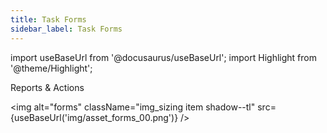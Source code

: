 ```yaml
---
title: Task Forms
sidebar_label: Task Forms
---
```

import useBaseUrl from '@docusaurus/useBaseUrl';
import Highlight from '@theme/Highlight';

<span className="hero__subtitle">Reports & Actions</span>


<img alt="forms" className="img_sizing item shadow--tl" src={useBaseUrl('img/asset_forms_00.png')} />
<br/>
